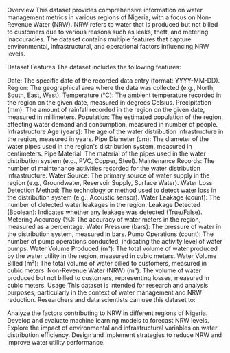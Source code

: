 Overview
This dataset provides comprehensive information on water management metrics in various regions of Nigeria, with a focus on Non-Revenue Water (NRW). NRW refers to water that is produced but not billed to customers due to various reasons such as leaks, theft, and metering inaccuracies. The dataset contains multiple features that capture environmental, infrastructural, and operational factors influencing NRW levels.

Dataset Features
The dataset includes the following features:

Date: The specific date of the recorded data entry (format: YYYY-MM-DD).
Region: The geographical area where the data was collected (e.g., North, South, East, West).
Temperature (°C): The ambient temperature recorded in the region on the given date, measured in degrees Celsius.
Precipitation (mm): The amount of rainfall recorded in the region on the given date, measured in millimeters.
Population: The estimated population of the region, affecting water demand and consumption, measured in number of people.
Infrastructure Age (years): The age of the water distribution infrastructure in the region, measured in years.
Pipe Diameter (cm): The diameter of the water pipes used in the region's distribution system, measured in centimeters.
Pipe Material: The material of the pipes used in the water distribution system (e.g., PVC, Copper, Steel).
Maintenance Records: The number of maintenance activities recorded for the water distribution infrastructure.
Water Source: The primary source of water supply in the region (e.g., Groundwater, Reservoir Supply, Surface Water).
Water Loss Detection Method: The technology or method used to detect water loss in the distribution system (e.g., Acoustic sensor).
Water Leakage (count): The number of detected water leakages in the region.
Leakage Detected (Boolean): Indicates whether any leakage was detected (True/False).
Metering Accuracy (%): The accuracy of water meters in the region, measured as a percentage.
Water Pressure (bars): The pressure of water in the distribution system, measured in bars.
Pump Operations (count): The number of pump operations conducted, indicating the activity level of water pumps.
Water Volume Produced (m³): The total volume of water produced by the water utility in the region, measured in cubic meters.
Water Volume Billed (m³): The total volume of water billed to customers, measured in cubic meters.
Non-Revenue Water (NRW) (m³): The volume of water produced but not billed to customers, representing losses, measured in cubic meters.
Usage
This dataset is intended for research and analysis purposes, particularly in the context of water management and NRW reduction. Researchers and data scientists can use this dataset to:

Analyze the factors contributing to NRW in different regions of Nigeria.
Develop and evaluate machine learning models to forecast NRW levels.
Explore the impact of environmental and infrastructural variables on water distribution efficiency.
Design and implement strategies to reduce NRW and improve water utility performance.
